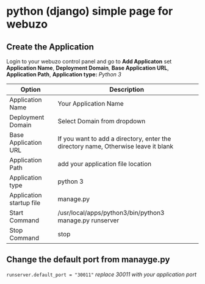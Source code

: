 # python (django) simple page for webuzo 

## Create the Application
Login to your webuzo control panel and go to __Add Applicaton__ set __Application Name__, __Deployment Domain__, __Base Application URL__, __Application Path__, __Application type:__ *Python 3*

| Option | Description |
| --- | --- |
| Application Name | Your Application Name |
| Deployment Domain | Select Domain from dropdown |
| Base Application URL | If you want to add a directory, enter the directory name, Otherwise leave it blank |
| Application Path | add your application file location |
| Application type | python 3 |
| Application startup file | manage.py |
| Start Command | /usr/local/apps/python3/bin/python3 manage.py runserver |
| Stop Command | stop |

## Change the default port from manayge.py
```runserver.default_port = "30011"```
*replace 30011 with your application port*
